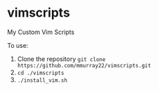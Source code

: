 # vimscripts
My Custom Vim Scripts


To use:
1. Clone the repository `git clone https://github.com/mmurray22/vimscripts.git`
2. `cd ./vimscripts`
3. `./install_vim.sh`
